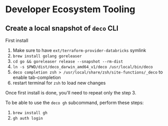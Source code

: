# Developer Ecosystem Tooling

## Create a local snapshot of `deco` CLI

First install

1. Make sure to have `ext/terraform-provider-databricks` symlink
2. `brew install golang goreleaser`
3. `cd go && goreleaser release --snapshot --rm-dist`
4. `ln -s $PWD/dist/deco_darwin_amd64_v1/deco /usr/local/bin/deco`
5. `deco completion zsh > /usr/local/share/zsh/site-functions/_deco` to enable tab-completion
6. restart terminal for `zsh` to load new changes

Once first install is done, you'll need to repeat only the step 3.

To be able to use the `deco gh` subcommand, perform these steps:

1. `brew install gh`
2. `gh auth login`

